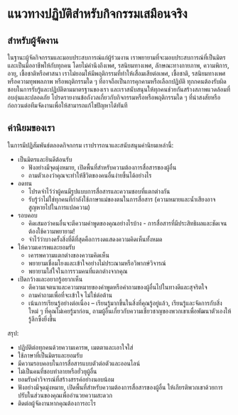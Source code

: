 # แนวทางปฏิบัติสำหรับกิจกรรมเสมือนจริง

## สำหรับผู้จัดงาน

  ในฐานะผู้จัดกิจกรรมและมอบประสบการณ์แก่ผู้ร่วมงาน เราพยายามที่จะมอบประสบการณ์ที่เป็นมิตรและเป็นมืออาชีพให้กับทุกคน โดยไม่คำนึงถึงเพศ, รสนิยมทางเพศ, ลักษณะทางกายภาพ, ความพิการ, อายุ, เชื้อชาติหรือศาสนา เราไม่ยอมให้มีพฤติกรรมที่ทำให้เสื่อมเสียต่อเพศ, เชื้อชาติ, รสนิยมทางเพศหรือความทุพพลภาพ หรือพฤติกรรมใด ๆ ที่อาจถือเป็นการคุกคามหรือเลือกปฏิบัติ ทุกกคนต้องรับผิดชอบในการรับรู้และปฏิบัติตามมาตรฐานของเรา และเราสนับสนุนให้ทุกคนช่วยกันสร้างสภาพแวดล้อมที่อบอุ่นและปลอดภัย
  โปรดรายงานข้อกังวลเกี่ยวกับกิจกรรมหรือหรือพฤติกรรมใด ๆ ที่น่าสงสัยหรือก่อกวนต่อทีมจัดงานเพื่อให้สามารถแก้ไขปัญหาได้ทันที

## ค่านิยมของเรา

ในการมีปฏิสัมพันธ์ตลอดกิจกกรม เราปรารถนาและสนับสนุนค่านิยมเหล่านี้:

* เป็นมิตรและยินดีต้อนรับ
  * ฟังอย่างมีจุดมุ่งหมาย, เปิดพื้นที่สำหรับความต้องการสื่อสารของผู้อื่น
  * ถามตัวเองว่าคุณจะทำให้ชีวิตของคนอื่นง่ายขึ้นได้อย่างไร
* อดทน
  * โปรดจำไว้ว่าผู้คนมีรูปแบบการสื่อสารและความชอบที่แตกต่างกัน
  * รับรู้ว่าไม่ใช่ทุกคนที่กำลังใช้ภาษาแม่ของตนในการสื่อสาร (ความหมายและน้ำเสียงอาจสูญหายไปในการแปลความ)
* รอบคอบ
  * คิดเสมอว่าคนอื่นจะตีความคำพูดของคุณอย่างไรบ้าง - การสื่อสารที่มีประสิทธิผลและชัดเจนต้องใช้ความพยายาม!
  * จำไว้ว่าบางครั้งสิ่งที่ดีที่สุดคือการงดแสดงความคิดเห็นทั้งหมด
* ให้ความเคารพและยอมรับ
  * เคารพความแตกต่างของความคิดเห็น
  * พยายามเชื่อมโยงและเข้าใจอย่างไม่ประณามหรือวิพากษ์วิจารณ์
  * พยายามใส่ใจในการรวมคนที่แตกต่างจากคุณ
* เปิดกว้างและอยากรู้อยากเห็น
  * ตีความเจตนาและความหมายของคำพูดหรือคำถามของผู้อื่นไปในทางดีและสุจริตใจ
  * ถามคำถามเพื่อที่จะเข้าใจ ไม่ใช่ต่อต้าน
  * เน้นการเรียนรู้อย่างต่อเนื่อง – เรียนรู้มากขึ้นในสิ่งที่คุณรู้อยู่แล้ว, เรียนรู้และจัดการกับสิ่งใหม่ ๆ ที่คุณไม่เคยรู้มาก่อน, ถามผู้อื่นเกี่ยวกับความเชี่ยวชาญของพวกเขาเพื่อพัฒนาตัวเองให้รู้ลึกซึ้งยิ่งขึ้น

สรุป:

* ปฏิบัติต่อทุกคนด้วยความเคารพ, เมตตาและเอาใจใส่
* ใช้ภาษาที่เป็นมิตรและยอมรับ
* มีความรอบคอบในการสื่อสารแบบตัวต่อตัวและออนไลน์
* ไม่เป็นคนที่ชอบทำลายหรือยั่วยุผู้อื่น
* ยอมรับคำวิจารณ์ที่สร้างสรรค์อย่างนอบน้อม
* ฟังอย่างมีจุดมุ่งหมาย, เปิดพื้นที่สำหรับความต้องการสื่อสารของผู้อื่น ให้เกียรติพวกเขาด้วยการปรับในส่วนของคุณเพื่ออำนวยความสะดวก
* ติดต่อผู้จัดงานหากคุณต้องการอะไร